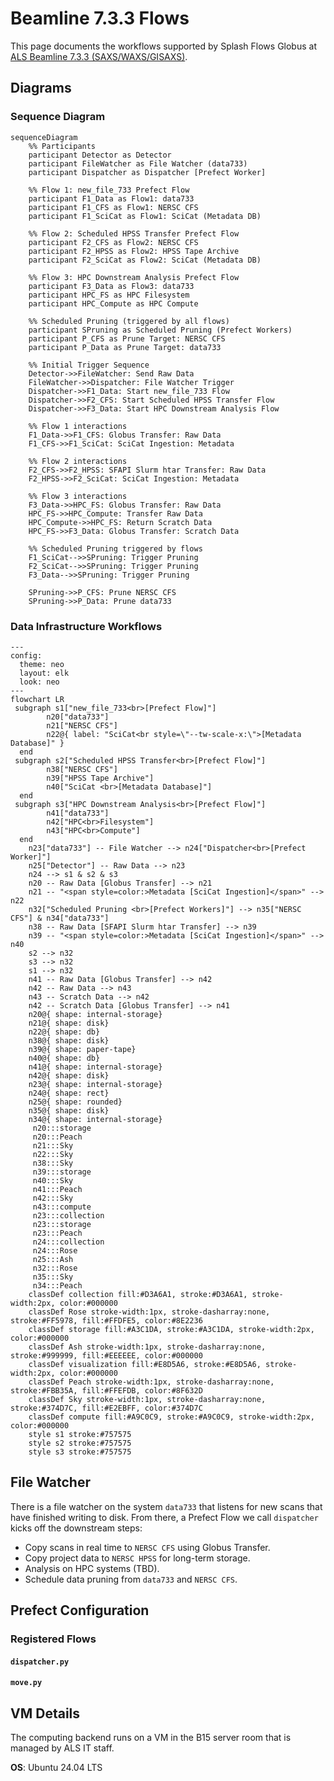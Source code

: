 # Beamline 7.3.3 Flows

This page documents the workflows supported by Splash Flows Globus at [ALS Beamline 7.3.3 (SAXS/WAXS/GISAXS)](https://saxswaxs.lbl.gov/user-information).

## Diagrams

### Sequence Diagram
```mermaid
sequenceDiagram
    %% Participants
    participant Detector as Detector
    participant FileWatcher as File Watcher (data733)
    participant Dispatcher as Dispatcher [Prefect Worker]
    
    %% Flow 1: new_file_733 Prefect Flow
    participant F1_Data as Flow1: data733
    participant F1_CFS as Flow1: NERSC CFS
    participant F1_SciCat as Flow1: SciCat (Metadata DB)
    
    %% Flow 2: Scheduled HPSS Transfer Prefect Flow
    participant F2_CFS as Flow2: NERSC CFS
    participant F2_HPSS as Flow2: HPSS Tape Archive
    participant F2_SciCat as Flow2: SciCat (Metadata DB)
    
    %% Flow 3: HPC Downstream Analysis Prefect Flow
    participant F3_Data as Flow3: data733
    participant HPC_FS as HPC Filesystem
    participant HPC_Compute as HPC Compute
    
    %% Scheduled Pruning (triggered by all flows)
    participant SPruning as Scheduled Pruning (Prefect Workers)
    participant P_CFS as Prune Target: NERSC CFS
    participant P_Data as Prune Target: data733

    %% Initial Trigger Sequence
    Detector->>FileWatcher: Send Raw Data
    FileWatcher->>Dispatcher: File Watcher Trigger
    Dispatcher->>F1_Data: Start new_file_733 Flow
    Dispatcher->>F2_CFS: Start Scheduled HPSS Transfer Flow
    Dispatcher->>F3_Data: Start HPC Downstream Analysis Flow

    %% Flow 1 interactions
    F1_Data->>F1_CFS: Globus Transfer: Raw Data
    F1_CFS->>F1_SciCat: SciCat Ingestion: Metadata

    %% Flow 2 interactions
    F2_CFS->>F2_HPSS: SFAPI Slurm htar Transfer: Raw Data
    F2_HPSS->>F2_SciCat: SciCat Ingestion: Metadata

    %% Flow 3 interactions
    F3_Data->>HPC_FS: Globus Transfer: Raw Data
    HPC_FS->>HPC_Compute: Transfer Raw Data
    HPC_Compute->>HPC_FS: Return Scratch Data
    HPC_FS->>F3_Data: Globus Transfer: Scratch Data

    %% Scheduled Pruning triggered by flows
    F1_SciCat-->>SPruning: Trigger Pruning
    F2_SciCat-->>SPruning: Trigger Pruning
    F3_Data-->>SPruning: Trigger Pruning

    SPruning->>P_CFS: Prune NERSC CFS
    SPruning->>P_Data: Prune data733
```

### Data Infrastructure Workflows
```mermaid
---
config:
  theme: neo
  layout: elk
  look: neo
---
flowchart LR
 subgraph s1["new_file_733<br>[Prefect Flow]"]
        n20["data733"]
        n21["NERSC CFS"]
        n22@{ label: "SciCat<br style=\"--tw-scale-x:\">[Metadata Database]" }
  end
 subgraph s2["Scheduled HPSS Transfer<br>[Prefect Flow]"]
        n38["NERSC CFS"]
        n39["HPSS Tape Archive"]
        n40["SciCat <br>[Metadata Database]"]
  end
 subgraph s3["HPC Downstream Analysis<br>[Prefect Flow]"]
        n41["data733"]
        n42["HPC<br>Filesystem"]
        n43["HPC<br>Compute"]
  end
    n23["data733"] -- File Watcher --> n24["Dispatcher<br>[Prefect Worker]"]
    n25["Detector"] -- Raw Data --> n23
    n24 --> s1 & s2 & s3
    n20 -- Raw Data [Globus Transfer] --> n21
    n21 -- "<span style=color:>Metadata [SciCat Ingestion]</span>" --> n22
    n32["Scheduled Pruning <br>[Prefect Workers]"] --> n35["NERSC CFS"] & n34["data733"]
    n38 -- Raw Data [SFAPI Slurm htar Transfer] --> n39
    n39 -- "<span style=color:>Metadata [SciCat Ingestion]</span>" --> n40
    s2 --> n32
    s3 --> n32
    s1 --> n32
    n41 -- Raw Data [Globus Transfer] --> n42
    n42 -- Raw Data --> n43
    n43 -- Scratch Data --> n42
    n42 -- Scratch Data [Globus Transfer] --> n41
    n20@{ shape: internal-storage}
    n21@{ shape: disk}
    n22@{ shape: db}
    n38@{ shape: disk}
    n39@{ shape: paper-tape}
    n40@{ shape: db}
    n41@{ shape: internal-storage}
    n42@{ shape: disk}
    n23@{ shape: internal-storage}
    n24@{ shape: rect}
    n25@{ shape: rounded}
    n35@{ shape: disk}
    n34@{ shape: internal-storage}
     n20:::storage
     n20:::Peach
     n21:::Sky
     n22:::Sky
     n38:::Sky
     n39:::storage
     n40:::Sky
     n41:::Peach
     n42:::Sky
     n43:::compute
     n23:::collection
     n23:::storage
     n23:::Peach
     n24:::collection
     n24:::Rose
     n25:::Ash
     n32:::Rose
     n35:::Sky
     n34:::Peach
    classDef collection fill:#D3A6A1, stroke:#D3A6A1, stroke-width:2px, color:#000000
    classDef Rose stroke-width:1px, stroke-dasharray:none, stroke:#FF5978, fill:#FFDFE5, color:#8E2236
    classDef storage fill:#A3C1DA, stroke:#A3C1DA, stroke-width:2px, color:#000000
    classDef Ash stroke-width:1px, stroke-dasharray:none, stroke:#999999, fill:#EEEEEE, color:#000000
    classDef visualization fill:#E8D5A6, stroke:#E8D5A6, stroke-width:2px, color:#000000
    classDef Peach stroke-width:1px, stroke-dasharray:none, stroke:#FBB35A, fill:#FFEFDB, color:#8F632D
    classDef Sky stroke-width:1px, stroke-dasharray:none, stroke:#374D7C, fill:#E2EBFF, color:#374D7C
    classDef compute fill:#A9C0C9, stroke:#A9C0C9, stroke-width:2px, color:#000000
    style s1 stroke:#757575
    style s2 stroke:#757575
    style s3 stroke:#757575

```

## File Watcher

There is a file watcher on the system `data733` that listens for new scans that have finished writing to disk. From there, a Prefect Flow we call `dispatcher` kicks off the downstream steps:
- Copy scans in real time to `NERSC CFS` using Globus Transfer.
- Copy project data to `NERSC HPSS` for long-term storage.
- Analysis on HPC systems (TBD).
- Schedule data pruning from `data733` and `NERSC CFS`.

## Prefect Configuration

### Registered Flows

#### `dispatcher.py`

#### `move.py`

## VM Details

The computing backend runs on a VM in the B15 server room that is managed by ALS IT staff.

**OS**: Ubuntu 24.04 LTS